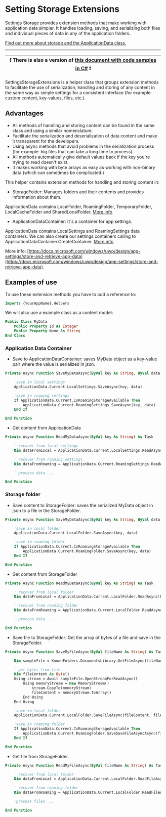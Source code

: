 # Setting Storage Extensions

Settings Storage provides extension methods that make working with application data simpler. It handles loading, saving, and serializing both files and individual pieces of data in any of the application folders.

[Find out more about storage and the ApplicationData class.](https://docs.microsoft.com/en-us/uwp/api/windows.storage.applicationdata)

---

:heavy_exclamation_mark: There is also a version of [this document with code samples in C#](./setting-storage.md) :heavy_exclamation_mark: |
---------------------------------------------------------------------------------------------------------------------------------------- |

SettingsStorageExtensions is a helper class that groups extension methods to facilitate the use of serialization, handling and storing of any content in the same way as simple settings for a consistent interface (for example: custom content, key-values, files, etc.).

## Advantages

- All methods of handling and storing content can be found in the same class and using a similar nomenclature.
- Facilitate the serialization and deserialization of data content and make it transparent for the developers.
- Using async methods that avoid problems in the serialization process (for example: big files that can take a long time to process).
- All methods automatically give default values back if the key you're trying to read doesn't exist.
- It makes working with byte arrays as easy as working with non-binary data (which can sometimes be complicated.)

This helper contains extension methods for handling and storing content in:

- StorageFolder: Manages folders and their contents and provides information about them.

ApplicationData contains LocalFolder, RoamingFolder, TemporaryFolder, LocalCacheFolder and SharedLocalFolder. [More info](https://docs.microsoft.com/en-us/uwp/api/Windows.Storage.StorageFolder).

- ApplicationDataContainer: It´s a container for app settings.

ApplicationData contains LocalSettings and RoamingSettings data containers.
We can also create our settings containers calling to  ApplicationDataContainer.CreateContainer. [More info](https://docs.microsoft.com/uwp/api/windows.storage.applicationdatacontainer).

More info: [https://docs.microsoft.com/windows/uwp/design/app-settings/store-and-retrieve-app-data](https://docs.microsoft.com/windows/uwp/design/app-settings/store-and-retrieve-app-data).

## Examples of use

To use these extension methods you have to add a reference to:

```vb
Imports {YourAppName}.Helpers
```

We will also use a example class as a content model:

```vb
Public Class MyData
    Public Property Id As Integer
    Public Property Name As String
End Class
```

### Application Data Container

- Save to ApplicationDataContainer: saves MyData object as a key-value pair where the value is serialized in json.

```vb
Private Async Function SaveMyDataAsync(ByVal key As String, ByVal data As MyData) As Task

    'save in local settings
    ApplicationData.Current.LocalSettings.SaveAsync(key, data)

    'save in roaming settings
    If ApplicationData.Current.IsRoamingStorageAvailable Then
        ApplicationData.Current.RoamingSettings.SaveAsync(key, data)
    End If

End Function
```

- Get content from ApplicationData

```vb
Private Async Function ReadMyDataAsync(ByVal key As String) As Task

    ' recover from local settings
    Dim dataFromLocal = ApplicationData.Current.LocalSettings.ReadAsync(Of MyData)(key)

    ' recover from roaming settings
    Dim dataFromRoaming = ApplicationData.Current.RoamingSettings.ReadAsync(Of MyData)(key)

    ' process data ...

End Function
```

### Storage folder

- Save content to StorageFolder: saves the serialized MyData object in json to a file in the StorageFolder.

```vb
Private Async Function SaveMyDataAsync(ByVal key As String, ByVal data As MyData) As Task

    'save in local folder
    ApplicationData.Current.LocalFolder.SaveAsync(key, data)

    'save in roaming folder
    If ApplicationData.Current.IsRoamingStorageAvailable Then
        ApplicationData.Current.RoamingFolder.SaveAsync(key, data)
    End If

End Function
```

- Get content from StorageFolder

```vb
Private Async Function ReadMyDataAsync(ByVal key As String) As Task

    ' recover from local folder
    Dim dataFromLocal = ApplicationData.Current.LocalFolder.ReadAsync(Of MyData)(key)

    ' recover from roaming folder
    Dim dataFromRoaming = ApplicationData.Current.LocalFolder.ReadAsync(Of MyData)(key)

    ' process data ...

End Function
```

- Save file to StorageFolder: Get the array of bytes of a file and save in the StorageFolder.

```vb
Private Async Function SaveMyFileAsync(ByVal fileName As String) As Task

    Dim sampleFile = KnownFolders.DocumentsLibrary.GetFileAsync(fileName)

    ' get bytes from file
    Dim fileContent As Byte()
    Using stream = Await sampleFile.OpenStreamForReadAsync()
        Using memoryStream = New MemoryStream()
            stream.CopyTo(memoryStream)
            fileContent = memoryStream.ToArray()
        End Using
    End Using

    'save in local folder
    ApplicationData.Current.LocalFolder.SaveFileAsync(fileContent, fileName)

    'save in roaming folder
    If ApplicationData.Current.IsRoamingStorageAvailable Then
        ApplicationData.Current.RoamingFolder.SaveSaveFileAsyncAsync(fileContent, fileName)
    End If

End Function
```

- Get file from StorageFolder.

```vb
Private Async Function ReadMyFileAsync(ByVal fileName As String) As Task

    ' recover from local folder
    Dim dataFromLocal = ApplicationData.Current.LocalFolder.ReadFileAsync(fileName)

    ' recover from roaming folder
    Dim dataFromRoaming = ApplicationData.Current.LocalFolder.ReadFileAsync(fileName)

    'process files ...

End Function
```
